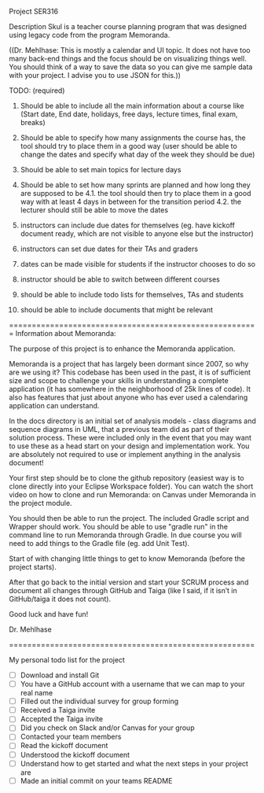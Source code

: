 Project SER316

Description
Skul is a teacher course planning program that was designed using legacy code from the program Memoranda.

((Dr. Mehlhase:
This is mostly a calendar and UI topic. It does not have too many back-end things and the focus should be on visualizing things well. You should think of a way to save the data so you can give me sample data with your project. I advise you to use JSON for this.))

TODO: (required)

1. Should be able to include all the main information about a course like (Start date,
End date, holidays, free days, lecture times, final exam, breaks)

2. Should be able to specify how many assignments the course has, the tool should try to place them in a good way (user should be able to change the dates and specify
what day of the week they should be due)

3. Should be able to set main topics for lecture days

4. Should be able to set how many sprints are planned and how long they are supposed to be
 4.1. the tool should then try to place them in a good way with at least 4 days in between for the transition period
 4.2. the lecturer should still be able to move the dates

5. instructors can include due dates for themselves (eg. have kickoff document ready, which are not visible to anyone else but the instructor)

6. instructors can set due dates for their TAs and graders

7. dates can be made visible for students if the instructor chooses to do so

8. instructor should be able to switch between different courses

9. should be able to include todo lists for themselves, TAs and students

10. should be able to include documents that might be relevant

=======================================================
Information about Memoranda:

The purpose of this project is to enhance the Memoranda application.

Memoranda is a project that has largely been dormant since 2007, so why are we using it? This codebase has been used in the past, it is of sufficient size and scope to challenge your skills in understanding a complete application (it has somewhere in the neighborhood of 25k lines of code). It also has features that just about anyone who has ever used a calendaring application can understand.

In the docs directory is an initial set of analysis models - class diagrams and sequence diagrams in UML, that a previous team did as part of their solution process. These were included only in the event that you may want to use these as a head start on your design and implementation work. You are absolutely not required to use or implement anything in the analysis document!

Your first step should be to clone the github repository (easiest way is to clone directly into your Eclipse Workspace folder). You can watch the short video on how to clone and run Memoranda: on Canvas under Memoranda in the project module.

You should then be able to run the project. The included Gradle script and Wrapper should work. You should be able to use "gradle run" in the command line to run Memoranda through Gradle. In due course you will need to add things to the Gradle file (eg. add Unit Test).

Start of with changing little things to get to know Memoranda (before the project starts).

After that go back to the initial version and start your SCRUM process and document all changes through GitHub and Taiga (like I said, if it isn’t in GitHub/taiga it does not count).

Good luck and have fun!

Dr. Mehlhase

======================================================

My personal todo list for the project
<MyName>

- [ ] Download and install Git
- [ ] You have a GitHub account with a username that we can map to your real name
- [ ] Filled out the individual survey for group forming
- [ ] Received a Taiga invite
- [ ] Accepted the Taiga invite
- [ ] Did you check on Slack and/or Canvas for your group
- [ ] Contacted your team members
- [ ] Read the kickoff document
- [ ] Understood the kickoff document
- [ ] Understand how to get started and what the next steps in your project are
- [ ] Made an initial commit on your teams README
